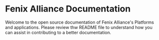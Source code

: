 # Fenix Alliance Documentation

Welcome to the open source documentation of Fenix Alliance's Platforms and applications. Please review thw README file to understand how you can assist in contributing to a better documentation.
